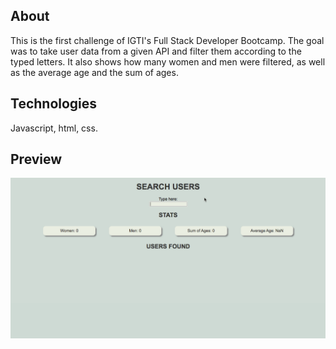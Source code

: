 ## About

This is the first challenge of IGTI's Full Stack Developer Bootcamp. The goal was to take user data from a given API and filter them according to the typed letters. It also shows how many women and men were filtered, as well as the average age and the sum of ages.

## Technologies

Javascript, html, css.

## Preview

![](https://github.com/fernandaformiga/search-users/blob/master/search-users-demo.gif)
